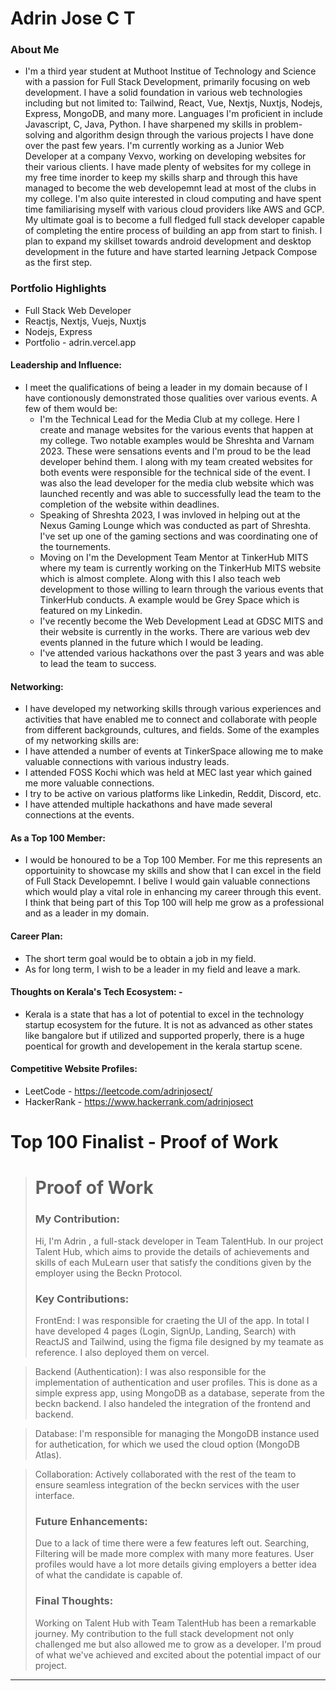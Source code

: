 # Adrin Jose C T 

### About Me

  - I'm a third year student at Muthoot Institue of Technology and Science with a passion for Full Stack Development, primarily focusing on web development. I have a solid foundation in various web technologies including but not limited to: Tailwind, React, Vue, Nextjs, Nuxtjs, Nodejs, Express, MongoDB, and many more. Languages I'm proficient in include Javascript, C, Java, Python. I have sharpened my skills in problem-solving and algorithm design through the various projects I have done over the past few years. I'm currently working as a Junior Web Developer at a company Vexvo, working on developing websites for their various clients. I have made plenty of websites for my college in my free time inorder to keep my skills sharp and through this have managed to become the web developemnt lead at most of the clubs in my college. I'm also quite interested in cloud computing and have spent time familiarising myself with various cloud providers like AWS and GCP. My ultimate goal is to become a full fledged full stack developer capable of completing the entire process of building an app from start to finish. I plan to expand my skillset towards android development and desktop development in the future and have started learning Jetpack Compose as the first step.


### Portfolio Highlights

- Full Stack Web Developer
- Reactjs, Nextjs, Vuejs, Nuxtjs
- Nodejs, Express
- Portfolio - adrin.vercel.app
#### Leadership and Influence: 

- I meet the qualifications of being a leader in my domain because of I have contionously demonstrated those qualities over various events. A few of them would be:
  - I'm the Technical Lead for the Media Club at my college. Here I create and manage websites for the various events that happen at my college. Two notable examples would be Shreshta and Varnam 2023. These were sensations events and I'm proud to be the lead developer behind them. I along with my team created websites for both events were responsible for the technical side of the event. I was also the lead developer for the media club website which was launched recently and was able to successfully lead the team to the completion of the website within deadlines.
  - Speaking of Shreshta 2023, I was invloved in helping out at the Nexus Gaming Lounge which was conducted as part of Shreshta. I've set up one of the gaming sections and was coordinating one of the tournements.
  - Moving on I'm the Development Team Mentor at TinkerHub MITS where my team is currently working on the TinkerHub MITS website which is almost complete. Along with this I also teach web development to those willing to learn through the various events that TinkerHub conducts. A example would be Grey Space which is featured on my Linkedin.
  - I've recently become the Web Development Lead at GDSC MITS and their website is currently in the works. There are various web dev events planned in the future which I would be leading.
  - I've attended various hackathons over the past 3 years and was able to lead the team to success.

#### Networking: 

-  I have developed my networking skills through various experiences and activities that have enabled me to connect and collaborate with people from different backgrounds, cultures, and fields. Some of the examples of my networking skills are:
  - I have attended a number of events at TinkerSpace allowing me to make valuable connections with various industry leads.
  - I attended FOSS Kochi which was held at MEC last year which gained me more valuable connections.
  - I try to be active on various platforms like Linkedin, Reddit, Discord, etc.
  - I have attended multiple hackathons and have made several connections at the events.

#### As a Top 100 Member:

- I would be honoured to be a Top 100 Member. For me this represents an opportuinity to showcase my skills and show that I can excel in the field of Full Stack Developemnt. I belive I would gain valuable connections which would play a vital role in enhancing my career through this event. I think that being part of this Top 100 will help me grow as a professional and as a leader in my domain.

#### Career Plan: 

- The short term goal would be to obtain a job in my field.
- As for long term, I wish to be a leader in my field and leave a mark.

#### Thoughts on Kerala's Tech Ecosystem: -

- Kerala is a state that has a lot of potential to excel in the technology startup ecosystem for the future. It is not as advanced as other states like bangalore but if utilized and supported properly, there is a huge poentical for growth and developement in the kerala startup scene.

#### Competitive Website Profiles:

- LeetCode - https://leetcode.com/adrinjosect/
- HackerRank - https://www.hackerrank.com/adrinjosect


# Top 100 Finalist -  Proof of Work

># Proof of Work
>### My Contribution:
>
>Hi, I'm Adrin , a full-stack developer in Team TalentHub. In our project Talent Hub, which aims to provide the details of achievements and skills of each MuLearn user that satisfy the conditions given by the employer using the Beckn Protocol.
>
>### Key Contributions:
>
>FrontEnd: I was responsible for craeting the UI of the app. In total I have developed 4 pages (Login, SignUp, Landing, Search) with ReactJS and Tailwind, using the figma file designed by my teamate as reference. I also deployed them on vercel.

>Backend (Authentication): I was also responsible for the implementation of authentication and user profiles. This is done as a simple express app, using MongoDB as a database, seperate from the beckn backend. I also handeled the integration of the frontend and backend.

>Database: I'm responsible for managing the MongoDB instance used for authetication, for which we used the cloud option (MongoDB Atlas). 

>Collaboration: Actively collaborated with the rest of the team to ensure seamless integration of the beckn services with the user interface.
>### Future Enhancements:
>
>Due to a lack of time there were a few features left out. Searching, Filtering will be made more complex with many more features. User profiles would have a lot more details giving employers a better idea of what the candidate is capable of. 
>
>### Final Thoughts:
>
>Working on Talent Hub with Team TalentHub has been a remarkable journey. My contribution to the full stack development not only challenged me but also allowed me to grow as a developer. I'm proud of what we've achieved and excited about the potential impact of our project.


---
